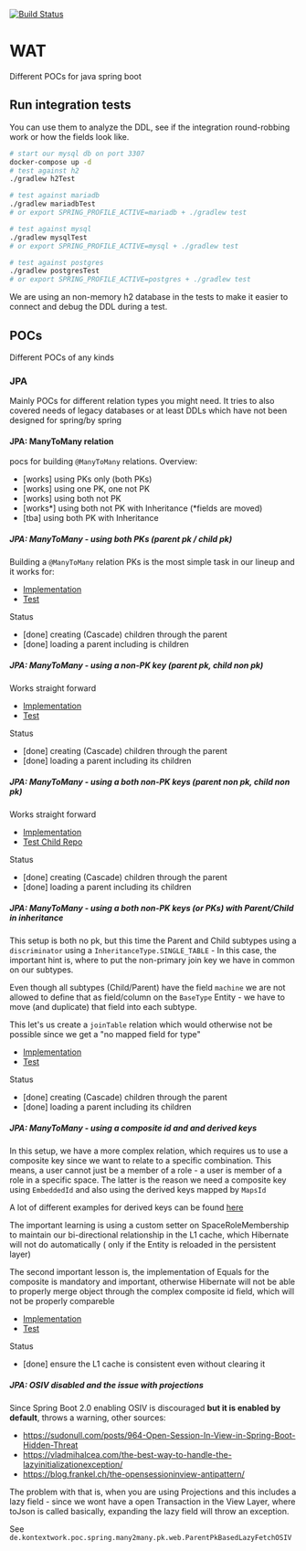 [![Build Status](https://travis-ci.org/EugenMayer/java-spring-pocs.svg?branch=master)](https://travis-ci.org/EugenMayer/java-spring-pocs)

# WAT

Different POCs for java spring boot

## Run integration tests

You can use them to analyze the DDL, see if the integration round-robbing work
or how the fields look like.

```bash
# start our mysql db on port 3307
docker-compose up -d 
# test against h2
./gradlew h2Test

# test against mariadb
./gradlew mariadbTest
# or export SPRING_PROFILE_ACTIVE=mariadb + ./gradlew test

# test against mysql
./gradlew mysqlTest
# or export SPRING_PROFILE_ACTIVE=mysql + ./gradlew test

# test against postgres
./gradlew postgresTest
# or export SPRING_PROFILE_ACTIVE=postgres + ./gradlew test

```

We are using an non-memory h2 database in the tests to make it easier to connect and debug the DDL during a test.

## POCs
Different POCs of any kinds

### JPA

Mainly POCs for different relation types you might need.
It tries to also covered needs of legacy databases or at least DDLs which have not been designed for spring/by spring


#### JPA: ManyToMany relation
pocs for building `@ManyToMany` relations. Overview:

 - [works] using PKs only (both PKs) 
 - [works] using one PK, one not PK
 - [works] using both not PK
 - [works*] using both not PK with Inheritance (*fields are moved)
 - [tba] using both PK with Inheritance 
 
##### JPA: ManyToMany - using both PKs (parent pk / child pk) 

Building a `@ManyToMany` relation PKs is the most simple task
in our lineup and it works for:

- [Implementation](https://github.com/EugenMayer/java-spring-pocs/tree/master/src/main/java/de/kontextwork/poc/spring/many2many/pk)
- [Test](https://github.com/EugenMayer/java-spring-pocs/blob/master/src/test/java/de/kontextwork/poc/spring/many2many/pk/repository/ParentPkBasedRepositoryTest.java)

Status
 - [done] creating (Cascade) children through the parent
 - [done] loading a parent including is children
 
 
##### JPA: ManyToMany - using a non-PK key (parent pk, child non pk)

Works straight forward

- [Implementation](https://github.com/EugenMayer/java-spring-pocs/tree/master/src/main/java/de/kontextwork/poc/spring/many2many/nonpk/)
- [Test](https://github.com/EugenMayer/java-spring-pocs/blob/master/src/test/java/de/kontextwork/poc/spring/many2many/nonpk/repository/ParentNonPkBasedRepositoryTest.java)

Status

 - [done] creating (Cascade) children through the parent
 - [done] loading a parent including its children
 
##### JPA: ManyToMany - using a both non-PK keys (parent non pk, child non pk)

Works straight forward

- [Implementation](https://github.com/EugenMayer/java-spring-pocs/tree/master/src/main/java/de/kontextwork/poc/spring/many2many/bothnonpk)
- [Test Child Repo](https://github.com/EugenMayer/java-spring-pocs/blob/master/src/test/java/de/kontextwork/poc/spring/many2many/bothnonpk/repository/ChildBothNonPkServiceBasedRepositoryTest.java)

Status
 - [done] creating (Cascade) children through the parent
 - [done] loading a parent including its children

##### JPA: ManyToMany - using a both non-PK keys (or PKs) with Parent/Child in inheritance

This setup is both no pk, but this time the Parent  and Child subtypes using a `discriminator` using a `InheritanceType.SINGLE_TABLE` - 
In this case, the important hint is, where to put the non-primary join key we have in common on our subtypes.

Even though all subtypes (Child/Parent) have the field `machine` we are not allowed to define that as 
field/column on the `BaseType` Entity - we have to move (and duplicate) that field into each subtype.

This let's us create a `joinTable` relation which would otherwise not be possible since we get a 
"no mapped field for type"


- [Implementation](https://github.com/EugenMayer/java-spring-pocs/tree/master/src/main/java/de/kontextwork/poc/spring/many2many/inheritance)
- [Test](https://github.com/EugenMayer/java-spring-pocs/blob/master/src/test/java/de/kontextwork/poc/spring/many2many/inheritance/repository/)

Status
 - [done] creating (Cascade) children through the parent
 - [done] loading a parent including its children

##### JPA: ManyToMany - using a composite id and and derived keys

In this setup, we have a more complex relation, which requires us to use a composite key since we want to relate to a
specific combination. This means, a user cannot just be a member of a role - a user is member of a role in a specific space.
The latter is the reason we need a composite key using `EmbeddedId` and also using the derived keys mapped by `MapsId`

A lot of different examples for derived keys can be found [here](https://jeddict.github.io/page.html?l=tutorial/DerivedIdentities#E1B)

The important learning is using a custom setter on SpaceRoleMembership to maintain our bi-directional relationship in the L1
cache, which Hibernate will not do automatically ( only if the Entity is reloaded in the persistent layer)

The second important lesson is, the implementation of Equals for the composite is mandatory and important, otherwise Hibernate
will not be able to properly merge object through the complex composite id field, which will not be properly
compareble
- [Implementation](https://github.com/EugenMayer/java-spring-pocs/tree/master/src/main/java/de/kontextwork/poc/spring/many2many/naturalassociation)
- [Test](https://github.com/EugenMayer/java-spring-pocs/tree/master/src/test/java/de/kontextwork/poc/spring/many2many/naturalassociation)

Status
 - [done] ensure the L1 cache is consistent even without clearing it
 
 
##### JPA: OSIV disabled and the issue with projections

Since Spring Boot 2.0 enabling OSIV is discouraged **but it is enabled by default**, throws a warning, other sources:

 - https://sudonull.com/posts/964-Open-Session-In-View-in-Spring-Boot-Hidden-Threat
 - https://vladmihalcea.com/the-best-way-to-handle-the-lazyinitializationexception/
 - https://blog.frankel.ch/the-opensessioninview-antipattern/
 
The problem with that is, when you are using Projections and this includes a lazy field - since we wont have
a open Transaction in the View Layer, where toJson is called basically, expanding the lazy field will throw an exception.

See `de.kontextwork.poc.spring.many2many.pk.web.ParentPkBasedLazyFetchOSIV`